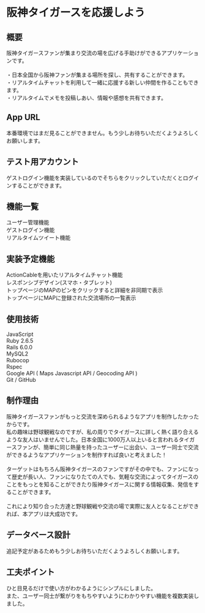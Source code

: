 # 阪神タイガースを応援しよう
## 概要
阪神タイガースファンが集まり交流の場を広げる手助けができるアプリケーションです。
<br>
<br>
・日本全国から阪神ファンが集まる場所を探し、共有することができます。
<br>
・リアルタイムチャットを利用して一緒に応援する新しい仲間を作ることもできます。
<br>
・リアルタイムでメモを投稿しあい、情報や感想を共有できます。

## App URL
本番環境ではまだ見ることができません。もう少しお待ちいただくようよろしくお願いします。
## テスト用アカウント
ゲストログイン機能を実装しているのでそちらをクリックしていただくとログインすることができます。
## 機能一覧
ユーザー管理機能
<br>
ゲストログイン機能
<br>
リアルタイムツイート機能

## 実装予定機能
ActionCableを用いたリアルタイムチャット機能
<br>
レスポンシブデザイン(スマホ・タブレット)
<br>
トップページのMAPのピンをクリックすると詳細を非同期で表示
<br>
トップページにMAPに登録された交流場所の一覧表示

## 使用技術
JavaScript
<br>
Ruby 2.6.5
<br>
Rails 6.0.0
<br>
MySQL2
<br>
Rubocop
<br>
Rspec
<br>
Google API ( Maps Javascript API / Geocoding API )
<br>
Git / GitHub
<br>

## 制作理由
阪神タイガースファンがもっと交流を深められるようなアプリを制作したかったからです。
<br>
私の趣味は野球観戦なのですが、私の周りでタイガースに詳しく熱く語り合えるような友人はいませんでした。日本全国に1000万人以上いると言われるタイガースファンが、簡単に同じ熱量を持ったユーザーに出会い、ユーザー同士で交流ができるようなアプリケーションを制作すれば良いと考えました！
<br>
<br>
ターゲットはもちろん阪神タイガースのファンですがその中でも、ファンになって歴史が長い人、ファンになりたての人でも、気軽な交流によってタイガースのことをもっとを知ることができたり阪神タイガースに関する情報収集、発信をすることができます。
<br>
<br>
これにより知り合った方達と野球観戦や交流の場で実際に友人となることができれば、本アプリは大成功です。

## データベース設計
追記予定があるためもう少しお待ちいただくようよろしくお願いします。
<br>
## 工夫ポイント
ひと目見るだけで使い方がわかるようにシンプルにしました。
<br>
また、ユーザー同士が繋がりをもちやすいようにわかりやすい機能を複数実装しました。